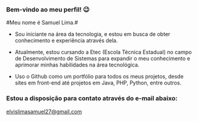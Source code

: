 ### Bem-vindo ao meu perfil! 😉

#Meu nome é Samuel Lima.#

- Sou iniciante na área da tecnologia, e estou em busca de obter conhecimento e experiência através dela.

- Atualmente, estou cursando a Etec (Escola Técnica Estadual) no campo de Desenvolvimento de Sistemas para expandir o meu conhecimento e aprimorar minhas habilidades na área tecnológica. 

- Uso o Github como um portfólio para todos os meus projetos, desde sites em front-end até projetos em Java, PHP, Python, entre outros.

### Estou a disposição para contato através do e-mail abaixo:

elvislimasamuel27@gmail.com

